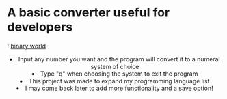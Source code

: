 # A basic converter useful for developers


!             [binary world](https://user-images.githubusercontent.com/78080242/194722064-517d348a-08eb-4602-ab6e-54a13abd6576.png)
<div align="center">
    <li>Input any number you want and the program will convert it to a numeral system of choice</li>
    <li>Type "q" when choosing the system to exit the program</li>
    <li>This project was made to expand my programming language list</li>
    <li>I may come back later to add more functionality and a save option!</li>
</div>
